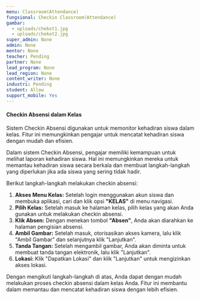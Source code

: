 ```yaml
---
menu: Classroom(Attendance)
fungsional: Checkin Classroom(Attendance)
gambar:
  - uploads/chekot1.jpg
  - uploads/chekot2.jpg
super_admin: None
admin: None
mentor: None
teacher: Pending
partner: None
lead_program: None
lead_region: None
content_writer: None
industri: Pending
student: Allow
support_mobile: Yes
---
```

#### **Checkin Absensi dalam Kelas**

Sistem Checkin Absensi digunakan untuk memonitor kehadiran siswa dalam kelas. Fitur ini memungkinkan pengajar untuk mencatat kehadiran siswa dengan mudah dan efisien.

Dalam sistem Checkin Absensi, pengajar memiliki kemampuan untuk melihat laporan kehadiran siswa. Hal ini memungkinkan mereka untuk memantau kehadiran siswa secara berkala dan membuat langkah-langkah yang diperlukan jika ada siswa yang sering tidak hadir.

Berikut langkah-langkah melakukan checkin absensi:

1. **Akses Menu Kelas:** Setelah login menggunakan akun siswa dan membuka aplikasi, cari dan klik opsi **"KELAS"** di menu navigasi.
2. **Pilih Kelas:** Setelah masuk ke halaman kelas, pilih kelas yang akan Anda gunakan untuk melakukan checkin absensi.
3. **Klik Absen:** Dengan menekan tombol **"Absen"**, Anda akan diarahkan ke halaman pengisian absensi.
4. **Ambil Gambar:** Setelah masuk, otorisasikan akses kamera, lalu klik "Ambil Gambar" dan selanjutnya klik "Lanjutkan".
5. **Tanda Tangan:** Setelah mengambil gambar, Anda akan diminta untuk membuat tanda tangan elektronik, lalu klik "Lanjutkan".
6. **Lokasi:** Klik "Dapatkan Lokasi" dan klik "Lanjutkan" untuk mengizinkan akses lokasi.

Dengan mengikuti langkah-langkah di atas, Anda dapat dengan mudah melakukan proses checkin absensi dalam kelas Anda. Fitur ini membantu dalam memantau dan mencatat kehadiran siswa dengan lebih efisien.